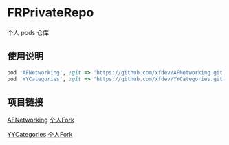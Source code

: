# FRPrivateRepo
个人 pods 仓库

## 使用说明

```ruby
pod 'AFNetworking', :git => 'https://github.com/xfdev/AFNetworking.git'    
pod 'YYCategories', :git => 'https://github.com/xfdev/YYCategories.git'


```



## 项目链接

[AFNetworking](https://github.com/AFNetworking/AFNetworking) 
[个人Fork](https://github.com/xfdev/AFNetworking)

[YYCategories](https://github.com/ibireme/YYCategories)		[个人Fork](https://github.com/xfdev/YYCategories)





